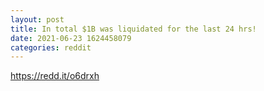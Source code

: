 ```yaml
--- 
layout: post 
title: In total $1B was liquidated for the last 24 hrs! 
date: 2021-06-23 1624458079 
categories: reddit 
--- 
```

https://redd.it/o6drxh